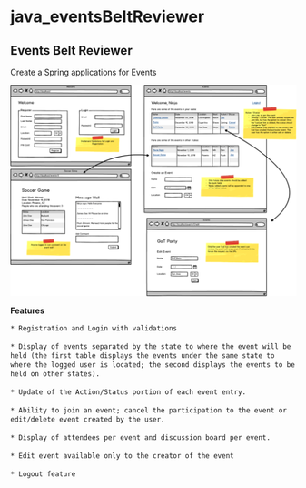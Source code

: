 # java_eventsBeltReviewer

## Events Belt Reviewer
Create a Spring applications for Events

![events](wireframe.png)

**Features**

    * Registration and Login with validations

    * Display of events separated by the state to where the event will be held (the first table displays the events under the same state to where the logged user is located; the second displays the events to be held on other states).

    * Update of the Action/Status portion of each event entry.

    * Ability to join an event; cancel the participation to the event or edit/delete event created by the user.

    * Display of attendees per event and discussion board per event.

    * Edit event available only to the creator of the event

    * Logout feature